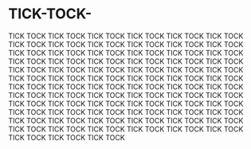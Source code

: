 # TICK-TOCK-
TICK TOCK TICK TOCK TICK TOCK TICK TOCK TICK TOCK TICK TOCK TICK TOCK TICK TOCK TICK TOCK TICK TOCK TICK TOCK TICK TOCK TICK TOCK TICK TOCK TICK TOCK TICK TOCK TICK TOCK TICK TOCK TICK TOCK TICK TOCK TICK TOCK TICK TOCK TICK TOCK TICK TOCK TICK TOCK TICK TOCK TICK TOCK TICK TOCK TICK TOCK TICK TOCK TICK TOCK TICK TOCK TICK TOCK TICK TOCK TICK TOCK TICK TOCK TICK TOCK TICK TOCK TICK TOCK TICK TOCK TICK TOCK TICK TOCK TICK TOCK TICK TOCK TICK TOCK TICK TOCK TICK TOCK TICK TOCK TICK TOCK TICK TOCK TICK TOCK TICK TOCK TICK TOCK TICK TOCK TICK TOCK TICK TOCK TICK TOCK TICK TOCK TICK TOCK TICK TOCK TICK TOCK TICK TOCK TICK TOCK TICK TOCK TICK TOCK TICK TOCK TICK TOCK TICK TOCK TICK TOCK TICK TOCK TICK TOCK TICK TOCK TICK TOCK TICK TOCK TICK TOCK 
